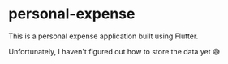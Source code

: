 # personal-expense
This is a personal expense application built using Flutter. 

Unfortunately, I haven't figured out how to store the data yet :sweat_smile:
